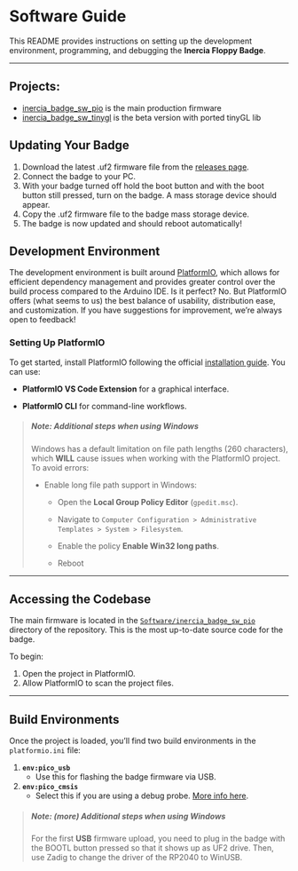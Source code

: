 # Software Guide

This README provides instructions on setting up the development environment, programming, and debugging the **Inercia Floppy Badge**.

------

## Projects:

- [inercia_badge_sw_pio](https://github.com/afonsus1997/Inercia-floppy-badge/tree/main/Software/inercia_badge_sw_pio) is the main production firmware
- [inercia_badge_sw_tinygl](https://github.com/afonsus1997/Inercia-floppy-badge/tree/main/Software/inercia_badge_sw_tinygl) is the beta version with ported tinyGL lib

## Updating Your Badge

1. Download the latest .uf2 firmware file from the [releases page](https://github.com/afonsus1997/Inercia-floppy-badge/releases).
2. Connect the badge to your PC.
3. With your badge turned off hold the boot button and with the boot button still pressed, turn on the badge. A mass storage device should appear.
4. Copy the .uf2 firmware file to the badge mass storage device.
5. The badge is now updated and should reboot automatically! 

## Development Environment

The development environment is built around [PlatformIO](https://platformio.org), which allows for efficient dependency management and provides greater control over the build process compared to the Arduino IDE. Is it perfect? No. But PlatformIO offers (what seems to us) the best balance of usability, distribution ease, and customization. If you have suggestions for improvement, we’re always open to feedback!

### Setting Up PlatformIO

To get started, install PlatformIO following the official [installation guide](https://platformio.org/install/). You can use:

- **PlatformIO VS Code Extension** for a graphical interface.

- **PlatformIO CLI** for command-line workflows.

> ##### Note: Additional steps when using Windows
> Windows has a default limitation on file path lengths (260 characters), which **WILL** cause issues when working with the PlatformIO project. To avoid errors:
>
> - Enable long file path support in Windows:
>
>   - Open the **Local Group Policy Editor** (`gpedit.msc`).
>
>   - Navigate to `Computer Configuration > Administrative Templates > System > Filesystem`.
>
>   - Enable the policy **Enable Win32 long paths**.
>
>   - Reboot

------

## Accessing the Codebase

The main firmware is located in the [`Software/inercia_badge_sw_pio`](https://github.com/afonsus1997/Inercia-floppy-badge/tree/main/Software/inercia_badge_sw_pio) directory of the repository. This is the most up-to-date source code for the badge.

To begin:

1. Open the project in PlatformIO.
2. Allow PlatformIO to scan the project files.

------

## Build Environments

Once the project is loaded, you’ll find two build environments in the `platformio.ini` file:

1. **`env:pico_usb`**
   - Use this for flashing the badge firmware via USB.
2. **`env:pico_cmsis`**
   - Select this if you are using a debug probe. [More info here](#).

> ##### Note: (more) Additional steps when using Windows
> For the first **USB** firmware upload, you need to plug in the badge with the BOOTL button pressed so that it shows up as UF2 drive.
> Then, use Zadig to change the driver of the RP2040 to WinUSB.

